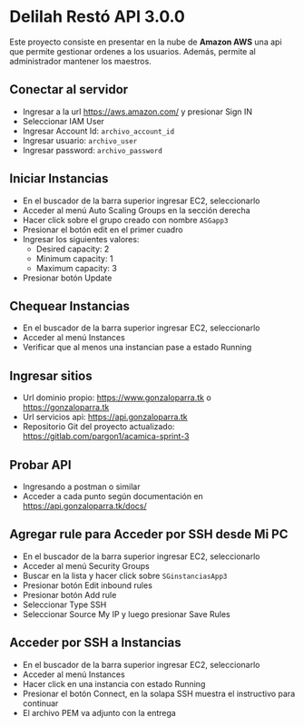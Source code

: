 # Delilah Restó API 3.0.0

Este proyecto consiste en presentar en la nube de **Amazon AWS** una api que permite gestionar ordenes a los usuarios. Además, permite al administrador mantener los maestros. 


## Conectar al servidor
* Ingresar a la url https://aws.amazon.com/ y presionar Sign IN
* Seleccionar IAM User
* Ingresar Account Id: `archivo_account_id`
* Ingresar usuario: `archivo_user`
* Ingresar password: `archivo_password`


## Iniciar Instancias
* En el buscador de la barra superior ingresar EC2, seleccionarlo
* Acceder al menú Auto Scaling Groups en la sección derecha
* Hacer click sobre el grupo creado con nombre `ASGapp3`
* Presionar el botón edit en el primer cuadro
* Ingresar los siguientes valores:
	* Desired capacity: 2
	* Minimum capacity: 1
	* Maximum capacity: 3
* Presionar botón Update


## Chequear Instancias
* En el buscador de la barra superior ingresar EC2, seleccionarlo
* Acceder al menú Instances
* Verificar que al menos una instancian pase a estado Running


## Ingresar sitios
* Url dominio propio: https://www.gonzaloparra.tk o https://gonzaloparra.tk
* Url servicios api: https://api.gonzaloparra.tk
* Repositorio Git del proyecto actualizado: https://gitlab.com/pargon1/acamica-sprint-3


## Probar API 
* Ingresando a postman o similar
* Acceder a cada punto según documentación en https://api.gonzaloparra.tk/docs/


## Agregar rule para Acceder por SSH desde Mi PC
* En el buscador de la barra superior ingresar EC2, seleccionarlo
* Acceder al menú Security Groups
* Buscar en la lista y hacer click sobre `SGinstanciasApp3`
* Presionar botón Edit inbound rules
* Presionar botón Add rule
* Seleccionar Type SSH
* Seleccionar Source My IP y luego presionar Save Rules


## Acceder por SSH a Instancias
* En el buscador de la barra superior ingresar EC2, seleccionarlo
* Acceder al menú Instances
* Hacer click en una instancia con estado Running
* Presionar el botón Connect, en la solapa SSH muestra el instructivo para continuar
* El archivo PEM va adjunto con la entrega
